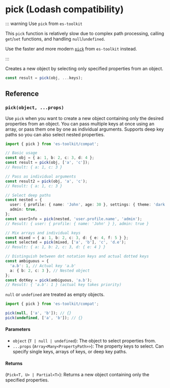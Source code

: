 # pick (Lodash compatibility)

::: warning Use `pick` from `es-toolkit`

This `pick` function is relatively slow due to complex path processing, calling `get`/`set` functions, and handling `null`/`undefined`.

Use the faster and more modern [`pick`](../../object/pick.md) from `es-toolkit` instead.

:::

Creates a new object by selecting only specified properties from an object.

```typescript
const result = pick(obj, ...keys);
```

## Reference

### `pick(object, ...props)`

Use `pick` when you want to create a new object containing only the desired properties from an object. You can pass multiple keys at once using an array, or pass them one by one as individual arguments. Supports deep key paths so you can also select nested properties.

```typescript
import { pick } from 'es-toolkit/compat';

// Basic usage
const obj = { a: 1, b: 2, c: 3, d: 4 };
const result = pick(obj, ['a', 'c']);
// Result: { a: 1, c: 3 }

// Pass as individual arguments
const result2 = pick(obj, 'a', 'c');
// Result: { a: 1, c: 3 }

// Select deep paths
const nested = {
  user: { profile: { name: 'John', age: 30 }, settings: { theme: 'dark' } },
  admin: true,
};
const userInfo = pick(nested, 'user.profile.name', 'admin');
// Result: { user: { profile: { name: 'John' } }, admin: true }

// Mix arrays and individual keys
const mixed = { a: 1, b: 2, c: 3, d: { e: 4, f: 5 } };
const selected = pick(mixed, ['a', 'b'], 'c', 'd.e');
// Result: { a: 1, b: 2, c: 3, d: { e: 4 } }

// Distinguish between dot notation keys and actual dotted keys
const ambiguous = {
  'a.b': 1, // Actual key 'a.b'
  a: { b: 2, c: 3 }, // Nested object
};
const dotKey = pick(ambiguous, 'a.b');
// Result: { 'a.b': 1 } (actual key takes priority)
```

`null` or `undefined` are treated as empty objects.

```typescript
import { pick } from 'es-toolkit/compat';

pick(null, ['a', 'b']); // {}
pick(undefined, ['a', 'b']); // {}
```

#### Parameters

- `object` (`T | null | undefined`): The object to select properties from.
- `...props` (`Array<Many<PropertyPath>>`): The property keys to select. Can specify single keys, arrays of keys, or deep key paths.

#### Returns

(`Pick<T, U> | Partial<T>`): Returns a new object containing only the specified properties.
